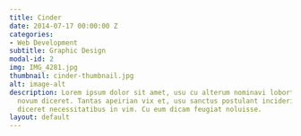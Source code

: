 ```yaml
---
title: Cinder
date: 2014-07-17 00:00:00 Z
categories:
- Web Development
subtitle: Graphic Design
modal-id: 2
img: IMG_4281.jpg
thumbnail: cinder-thumbnail.jpg
alt: image-alt
description: Lorem ipsum dolor sit amet, usu cu alterum nominavi lobortis. At duo
  novum diceret. Tantas apeirian vix et, usu sanctus postulant inciderint ut, populo
  diceret necessitatibus in vim. Cu eum dicam feugiat noluisse.
layout: default
---
```


